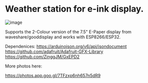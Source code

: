 # Weather station for e-ink display.

![image](https://lavron.info/esp8266-esp32-e-paper-weather-station.jpg) 

Supports the 2-Colour version of the 7.5" E-Paper display from waveshare/gooddisplay and works with ESP8266/ESP32.

Dependenices:
https://arduinojson.org/v6/api/jsondocument  
https://github.com/adafruit/Adafruit-GFX-Library  
https://github.com/ZinggJM/GxEPD2  

More photos here:

https://photos.app.goo.gl/7TFzxp6nh657n5dR9
